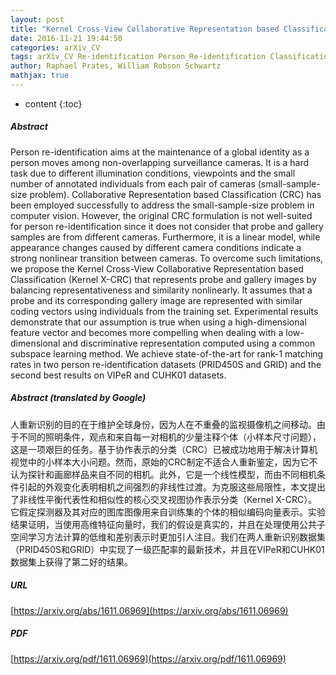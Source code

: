 ```yaml
---
layout: post
title: "Kernel Cross-View Collaborative Representation based Classification for Person Re-Identification"
date: 2016-11-21 19:44:50
categories: arXiv_CV
tags: arXiv_CV Re-identification Person_Re-identification Classification
author: Raphael Prates, William Robson Schwartz
mathjax: true
---
```


* content
{:toc}

##### Abstract
Person re-identification aims at the maintenance of a global identity as a person moves among non-overlapping surveillance cameras. It is a hard task due to different illumination conditions, viewpoints and the small number of annotated individuals from each pair of cameras (small-sample-size problem). Collaborative Representation based Classification (CRC) has been employed successfully to address the small-sample-size problem in computer vision. However, the original CRC formulation is not well-suited for person re-identification since it does not consider that probe and gallery samples are from different cameras. Furthermore, it is a linear model, while appearance changes caused by different camera conditions indicate a strong nonlinear transition between cameras. To overcome such limitations, we propose the Kernel Cross-View Collaborative Representation based Classification (Kernel X-CRC) that represents probe and gallery images by balancing representativeness and similarity nonlinearly. It assumes that a probe and its corresponding gallery image are represented with similar coding vectors using individuals from the training set. Experimental results demonstrate that our assumption is true when using a high-dimensional feature vector and becomes more compelling when dealing with a low-dimensional and discriminative representation computed using a common subspace learning method. We achieve state-of-the-art for rank-1 matching rates in two person re-identification datasets (PRID450S and GRID) and the second best results on VIPeR and CUHK01 datasets.

##### Abstract (translated by Google)
人重新识别的目的在于维护全球身份，因为人在不重叠的监视摄像机之间移动。由于不同的照明条件，观点和来自每一对相机的少量注释个体（小样本尺寸问题），这是一项艰巨的任务。基于协作表示的分类（CRC）已被成功地用于解决计算机视觉中的小样本大小问题。然而，原始的CRC制定不适合人重新鉴定，因为它不认为探针和画廊样品来自不同的相机。此外，它是一个线性模型，而由不同相机条件引起的外观变化表明相机之间强烈的非线性过渡。为克服这些局限性，本文提出了非线性平衡代表性和相似性的核心交叉视图协作表示分类（Kernel X-CRC）。它假定探测器及其对应的图库图像用来自训练集的个体的相似编码向量表示。实验结果证明，当使用高维特征向量时，我们的假设是真实的，并且在处理使用公共子空间学习方法计算的低维和差别表示时更加引人注目。我们在两人重新识别数据集（PRID450S和GRID）中实现了一级匹配率的最新技术，并且在VIPeR和CUHK01数据集上获得了第二好的结果。

##### URL
[https://arxiv.org/abs/1611.06969](https://arxiv.org/abs/1611.06969)

##### PDF
[https://arxiv.org/pdf/1611.06969](https://arxiv.org/pdf/1611.06969)

